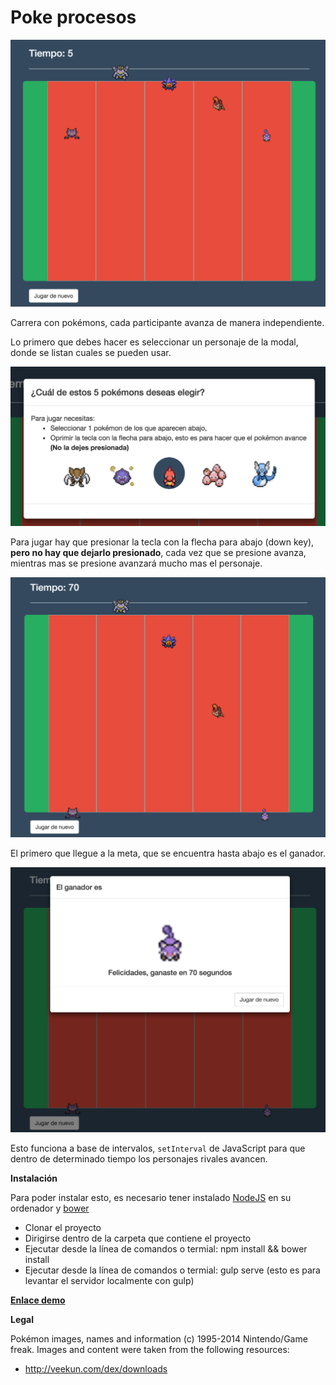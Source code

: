 # Poke procesos

![Chris Enríquez - poke procesos, carrera pokémon](https://raw.githubusercontent.com/khrizenriquez/poke-procesos/master/app/images/screenShoots/start.png)

Carrera con pokémons, cada participante avanza de manera independiente. 

Lo primero que debes hacer es seleccionar un personaje de la modal, donde se listan cuales se pueden usar.

![Chris Enríquez - poke procesos, carrera pokémon](https://raw.githubusercontent.com/khrizenriquez/poke-procesos/master/app/images/screenShoots/choose.png)

Para jugar hay que presionar la tecla con la flecha para abajo (down key), **pero no hay que dejarlo presionado**, cada vez que se presione avanza, mientras mas se presione avanzará mucho mas el personaje.

![Chris Enríquez - poke procesos, carrera pokémon](https://raw.githubusercontent.com/khrizenriquez/poke-procesos/master/app/images/screenShoots/finish.png)

El primero que llegue a la meta, que se encuentra hasta abajo es el ganador.

![Chris Enríquez - poke procesos, carrera pokémon](https://raw.githubusercontent.com/khrizenriquez/poke-procesos/master/app/images/screenShoots/game_over.png)

Esto funciona a base de intervalos, `setInterval` de JavaScript para que dentro de determinado tiempo los personajes rivales avancen. 

**Instalación**

Para poder instalar esto, es necesario tener instalado [NodeJS](https://nodejs.org/en/) en su ordenador y [bower](https://bower.io/)

* Clonar el proyecto
* Dirigirse dentro de la carpeta que contiene el proyecto
* Ejecutar desde la línea de comandos o termial: npm install && bower install
* Ejecutar desde la línea de comandos o termial: gulp serve (esto es para levantar el servidor localmente con gulp)

**[Enlace demo](http://poke-carrera.khrizenriquez.com/)**


**Legal**

Pokémon images, names and information (c) 1995-2014 Nintendo/Game freak. Images and content were taken from the following resources:

* http://veekun.com/dex/downloads

